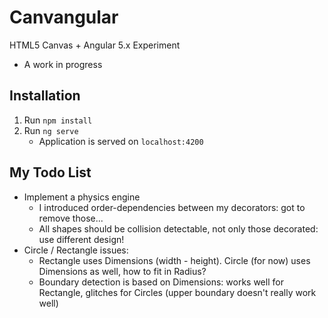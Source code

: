 # Canvangular
 
HTML5 Canvas + Angular 5.x Experiment
- A work in progress
 
## Installation
 
1. Run `npm install`
2. Run `ng serve`
    - Application is served on `localhost:4200`
    
    
## My Todo List
- Implement a physics engine
    - I introduced order-dependencies between my decorators: got to remove those...
    - All shapes should be collision detectable, not only those decorated: use different design!
- Circle / Rectangle issues:
    - Rectangle uses Dimensions (width - height). 
    Circle (for now) uses Dimensions as well, how to fit in Radius?
    - Boundary detection is based on Dimensions: works well for Rectangle, 
    glitches for Circles (upper boundary doesn't really work well)